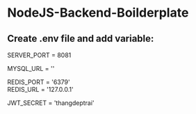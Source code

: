 # NodeJS-Backend-Boilderplate

## Create .env file and add variable:

SERVER_PORT = 8081<br/>

MYSQL_URL = ''<br/>

REDIS_PORT = '6379'<br/>
REDIS_URL = '127.0.0.1'<br/>

JWT_SECRET = 'thangdeptrai'<br/>


